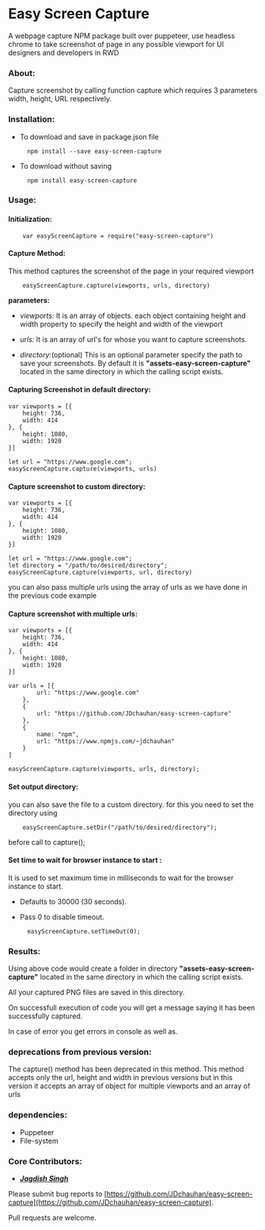 # Easy Screen Capture

A webpage capture NPM package built over puppeteer, use headless chrome to take screenshot of page in any possible viewport for UI designers and developers in RWD

### About:

Capture screenshot by calling function capture which requires 3 parameters width, height, URL respectively.

### Installation:

* To download and save in package.json file
    
        npm install --save easy-screen-capture

* To download without saving
    
        npm install easy-screen-capture

### Usage:

#### Initialization:

        var easyScreenCapture = require("easy-screen-capture")
    
#### Capture Method:

This method captures the screenshot of the page in your required viewport
        
        easyScreenCapture.capture(viewports, urls, directory)
        
**parameters:**

- _viewports:_ 
It is an array of objects. each object containing height and width property to specify the height and width of the viewport 

- _urls:_ 
It is an array of url's for whose you want to capture screenshots.

- _directory:_(optional) 
This is an optional parameter specify the path to save your screenshots. By default it is **"assets-easy-screen-capture"** located in the same directory in which the calling script exists.

#### Capturing Screenshot in default directory:

    var viewports = [{
        height: 736,
        width: 414
    }, {
        height: 1080,
        width: 1920
    }]

    let url = "https://www.google.com";
    easyScreenCapture.capture(viewports, urls)

#### Capture screenshot to custom directory:

    var viewports = [{
        height: 736,
        width: 414
    }, {
        height: 1080,
        width: 1920
    }]

    let url = "https://www.google.com";
    let directory = "/path/to/desired/directory";
    easyScreenCapture.capture(viewports, url, directory)

you can also pass multiple urls using the array of urls as we have done in the previous code example

#### Capture screenshot with multiple urls:

    var viewports = [{
        height: 736,
        width: 414
    }, {
        height: 1080,
        width: 1920
    }]

    var urls = [{
            url: "https://www.google.com"
        },
        {
            url: "https://github.com/JDchauhan/easy-screen-capture"
        },
        {
            name: "npm",
            url: "https://www.npmjs.com/~jdchauhan"
        }
    ]

    easyScreenCapture.capture(viewports, urls, directory);

#### Set output directory:

you can also save the file to a custom directory. for this you need to set the directory using

        easyScreenCapture.setDir("/path/to/desired/directory");

before call to capture();

#### Set time to wait for browser instance to start :

It is used to set maximum time in milliseconds to wait for the browser instance to start.

* Defaults to 30000 (30 seconds).
* Pass 0 to disable timeout.

        easyScreenCapture.setTimeOut(0);

### Results:

Using above code would create a folder in directory **"assets-easy-screen-capture"** located in the same directory in which the calling script exists.

All your captured PNG files are saved in this directory.

On successfull execution of code you will get a message saying it has been successfully captured.

In case of error you get errors in console as well as.

### deprecations from previous version:

The capture() method has been deprecated in this method. This method accepts only the url, height and width in previous versions but in this version it accepts an array of object for multiple viewports and an array of urls 

### dependencies:

* Puppeteer
* File-system

### Core Contributors:

* **_[Jagdish Singh](https://github.com/JDchauhan)_**

Please submit bug reports to [https://github.com/JDchauhan/easy-screen-capture](https://github.com/JDchauhan/easy-screen-capture).


Pull requests are welcome.
